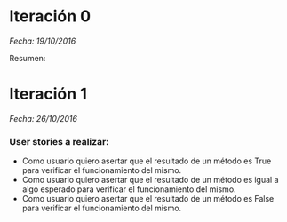 # Iteración 0
*Fecha: 19/10/2016*

Resumen:


# Iteración 1
*Fecha: 26/10/2016*

### User stories a realizar:
* Como usuario quiero asertar que el resultado de un método es True para verificar el funcionamiento del mismo.
* Como usuario quiero asertar que el resultado de un método es igual a algo esperado para verificar el funcionamiento del mismo.
* Como usuario quiero asertar que el resultado de un método es False para verificar el funcionamiento del mismo.


